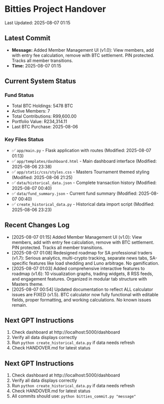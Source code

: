 # Bitties Project Handover
Last Updated: 2025-08-07 01:15

## Latest Commit
- **Message:** Added Member Management UI (v1.0): View members, add with entry fee calculation, remove with BTC settlement. PIN protected. Tracks all member transitions.
- **Time:** 2025-08-07 01:15

## Current System Status

### Fund Status
- Total BTC Holdings: 5478 BTC
- Active Members: 7
- Total Contributions: R99,600.00
- Portfolio Value: R234,314.11
- Last BTC Purchase: 2025-08-06

### Key Files Status
- ✅ `app/main.py` - Flask application with routes (Modified: 2025-08-07 01:13)
- ✅ `app/templates/dashboard.html` - Main dashboard interface (Modified: 2025-08-06 23:38)
- ✅ `app/static/css/styles.css` - Masters Tournament themed styling (Modified: 2025-08-06 21:25)
- ✅ `data/historical_data.json` - Complete transaction history (Modified: 2025-08-07 00:40)
- ✅ `data/fund_summary.json` - Current fund summary (Modified: 2025-08-07 00:40)
- ✅ `create_historical_data.py` - Historical data import script (Modified: 2025-08-06 23:23)

## Recent Changes Log
- [2025-08-07 01:15] Added Member Management UI (v1.0): View members, add with entry fee calculation, remove with BTC settlement. PIN protected. Tracks all member transitions.
- [2025-08-07 01:08] Redesigned roadmap for SA professional traders (v1.7): Serious analytics, multi-crypto tracking, separate news tabs, SA-specific features like load shedding and Luno arbitrage. No gamification.
- [2025-08-07 01:03] Added comprehensive interactive features to roadmap (v1.6): 10 visualization graphs, trading widgets, 8 RSS feeds, and engagement features. Organized in modular tab structure with Masters theme.
- [2025-08-07 00:54] Updated documentation to reflect ALL calculator issues are FIXED (v1.5). BTC calculator now fully functional with editable fields, proper formatting, and working calculations. No known issues remain.


## Next GPT Instructions
1. Check dashboard at http://localhost:5000/dashboard
2. Verify all data displays correctly
3. Run `python create_historical_data.py` if data needs refresh
4. Check HANDOVER.md for latest status

## Next GPT Instructions
1. Check dashboard at http://localhost:5000/dashboard
2. Verify all data displays correctly
3. Run `python create_historical_data.py` if data needs refresh
4. Check HANDOVER.md for latest status
5. All commits should use: `python bitties_commit.py "message"`
